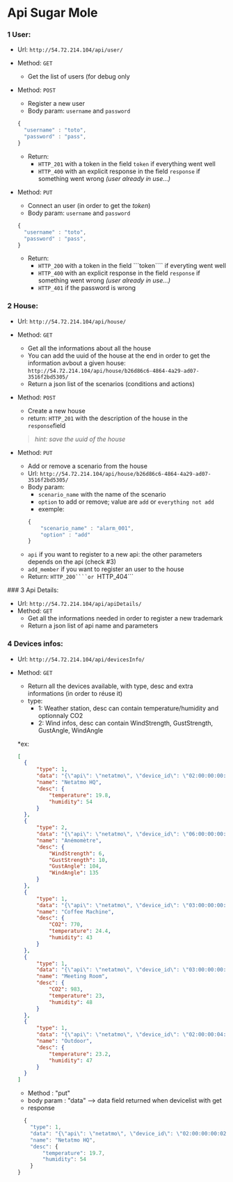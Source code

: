# Api Sugar Mole

### 1 User:
* Url: ```http://54.72.214.104/api/user/```
* Method: ```GET```
	* Get the list of users (for debug only
* Method: ```POST```
	* Register a new user 	
	* Body param: ```username``` and ```password``` 
	```javascript
  {
      "username" : "toto",
      "password" : "pass",
  }
  ```
  * Return:  
     + ```HTTP_201``` with a token in the field ```token``` if everything went well
     + ```HTTP_400``` with an explicit response in the field ```response``` if something went wrong *(user already in use...)*
    

* Method: ```PUT```
	* Connect an user (in order to get the *token*)
	* Body param: ```username``` and ```password``` 
	```javascript
  {
      "username" : "toto",
      "password" : "pass",
  }
  ```
  * Return:
  	* ```HTTP_200``` with a token in the field ```token```` if everyting went well
  	* ```HTTP_400```  with an explicit response in the field ```response``` if something went wrong *(user already in use...)*
  	* ```HTTP_401``` if the password is wrong

	
### 2 House:
* Url:  ```http://54.72.214.104/api/house/```
* Method: ```GET```
    * Get all the informations about all the house
    * You can add the uuid of the house at the end in order to get the information avbout a given house: ```http://54.72.214.104/api/house/b26d86c6-4864-4a29-ad07-3516f2bd5305/```
    * Return a json list of the scenarios (conditions and actions)

* Method: ```POST```
    * Create a new house
    * return: ```HTTP_201``` with the description of the house in the ```response```field
    > *hint: save the uuid of the house*

* Method: ```PUT```
	* Add or remove a scenario from the house
	* Url: ```http://54.72.214.104/api/house/b26d86c6-4864-4a29-ad07-3516f2bd5305/```
	* Body param:  
		- ```scenario_name``` with the name of the scenario
		- ```option``` to add or remove; value are ```add``` or ```everything not add``` 
		- exemple:
		```javascript
		{
			"scenario_name" : "alarm_001",
			"option" : "add"
		}
		```
    - ```api``` if you want to register to a new api: the other parameters depends on the api (check #3)
    - ```add_member``` if you want to register an user to the house

	* Return: ```HTTP_200````or ```HTTP_404```



### 3 Api Details:
* Url:  ```http://54.72.214.104/api/apiDetails/```
* Method: ```GET```
    * Get all the informations needed in order to register a new trademark 
    * Return a json list of api name and parameters 

### 4 Devices infos:
* Url: ```http://54.72.214.104/api/devicesInfo/```
* Method: ```GET```
  * Return all the devices available, with type, desc and extra informations (in order to réuse it)
  * type:
    + 1: Weather station, desc can contain temperature/humidity and optionnaly CO2
    + 2: Wind infos, desc can contain   WindStrength, GustStrength, GustAngle, WindAngle

  *ex: 
  ```json
  [
    {
        "type": 1, 
        "data": "{\"api\": \"netatmo\", \"device_id\": \"02:00:00:00:02:a0\"}", 
        "name": "Netatmo HQ", 
        "desc": {
            "temperature": 19.8, 
            "humidity": 54
        }
    }, 
    {
        "type": 2, 
        "data": "{\"api\": \"netatmo\", \"device_id\": \"06:00:00:00:00:cc\"}", 
        "name": "Anémomètre", 
        "desc": {
            "WindStrength": 6, 
            "GustStrength": 10, 
            "GustAngle": 104, 
            "WindAngle": 135
        }
    }, 
    {
        "type": 1, 
        "data": "{\"api\": \"netatmo\", \"device_id\": \"03:00:00:00:1c:24\"}", 
        "name": "Coffee Machine", 
        "desc": {
            "CO2": 770, 
            "temperature": 24.4, 
            "humidity": 43
        }
    }, 
    {
        "type": 1, 
        "data": "{\"api\": \"netatmo\", \"device_id\": \"03:00:00:00:9f:1e\"}", 
        "name": "Meeting Room", 
        "desc": {
            "CO2": 983, 
            "temperature": 23, 
            "humidity": 48
        }
    }, 
    {
        "type": 1, 
        "data": "{\"api\": \"netatmo\", \"device_id\": \"02:00:00:04:c5:b4\"}", 
        "name": "Outdoor", 
        "desc": {
            "temperature": 23.2, 
            "humidity": 47
        }
    }
  ]
  ```
  * Method : "put"
  * body param : "data" --> data field returned when devicelist with get
  * response 
  ```javascript
    {
      "type": 1, 
      "data": "{\"api\": \"netatmo\", \"device_id\": \"02:00:00:00:02:a0\"}", 
      "name": "Netatmo HQ", 
      "desc": {
          "temperature": 19.7, 
          "humidity": 54
      }
  }
  ```